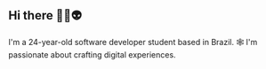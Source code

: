 ## Hi there 👋🏽👽

I'm a 24-year-old software developer student based in Brazil. 🕸️ I'm passionate about crafting digital experiences.
